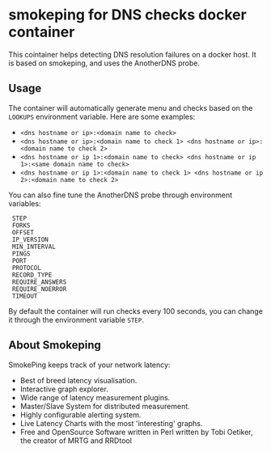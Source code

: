 # smokeping for DNS checks docker container

This cointainer helps detecting DNS resolution failures on a docker host.
It is based on smokeping, and uses the AnotherDNS probe.

## Usage

The container will automatically generate menu and checks based on the `LOOKUPS` environment variable.
Here are some examples:
* `<dns hostname or ip>:<domain name to check>`
* `<dns hostname or ip>:<domain name to check 1> <dns hostname or ip>:<domain name to check 2>`
* `<dns hostname or ip 1>:<domain name to check> <dns hostname or ip 1>:<same domain name to check>`
* `<dns hostname or ip 1>:<domain name to check 1> <dns hostname or ip 2>:<domain name to check 2>`

You can also fine tune the AnotherDNS probe through environment variables:
```
 STEP
 FORKS
 OFFSET
 IP_VERSION
 MIN_INTERVAL
 PINGS
 PORT
 PROTOCOL
 RECORD_TYPE
 REQUIRE_ANSWERS
 REQUIRE_NOERROR
 TIMEOUT
```

By default the container will run checks every 100 seconds, you can change it through the environment variable `STEP`.

## About Smokeping

SmokePing keeps track of your network latency:
* Best of breed latency visualisation.
* Interactive graph explorer.
* Wide range of latency measurement plugins.
* Master/Slave System for distributed measurement.
* Highly configurable alerting system.
* Live Latency Charts with the most 'interesting' graphs.
* Free and OpenSource Software written in Perl written by Tobi Oetiker, the creator of MRTG and RRDtool